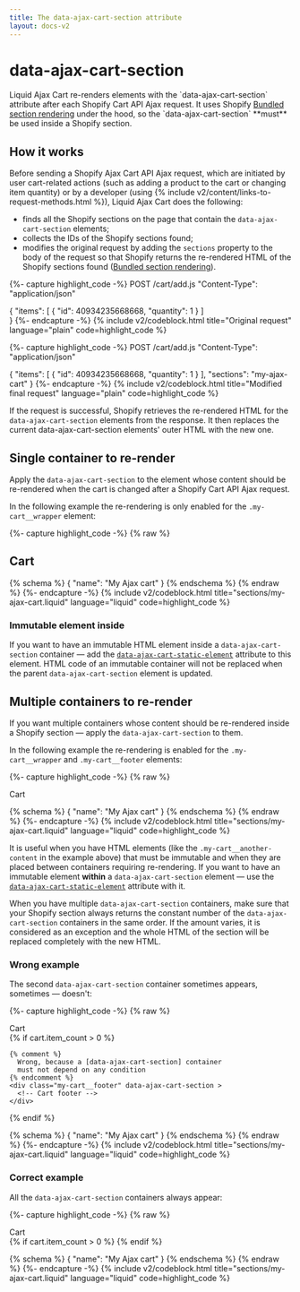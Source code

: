```yaml
---
title: The data-ajax-cart-section attribute
layout: docs-v2
---
```


# data-ajax-cart-section

<p class="lead" markdown="1">
Liquid Ajax Cart re-renders elements with the `data-ajax-cart-section` attribute after each Shopify Cart API Ajax request. 
It uses Shopify <a href="https://shopify.dev/docs/api/ajax/reference/cart#bundled-section-rendering">Bundled section rendering</a> under the hood, 
so the `data-ajax-cart-section` **must** be used inside a Shopify section.
</p>

## How it works

Before sending a Shopify Ajax Cart API Ajax request, which are initiated by user cart-related actions
(such as adding a product to the cart or changing item quantity) or by a developer (using 
{% include v2/content/links-to-request-methods.html %}), Liquid Ajax Cart does the following:
* finds all the Shopify sections on the page that contain the `data-ajax-cart-section` elements;
* collects the IDs of the Shopify sections found;
* modifies the original request by adding the `sections` property to the body of the request so that Shopify returns the re-rendered HTML of the Shopify sections found ([Bundled section rendering](https://shopify.dev/docs/api/ajax/reference/cart#bundled-section-rendering)).

{%- capture highlight_code -%}
POST /cart/add.js
"Content-Type": "application/json"

{
  "items": [
    {
      "id": 40934235668668,
      "quantity": 1
    }
  ]  
}
{%- endcapture -%}
{% include v2/codeblock.html title="Original request" language="plain" code=highlight_code %}

{%- capture highlight_code -%}
POST /cart/add.js
"Content-Type": "application/json"

{
  "items": [
    {
      "id": 40934235668668,
      "quantity": 1
    }
  ],
  "sections": "my-ajax-cart"
}
{%- endcapture -%}
{% include v2/codeblock.html title="Modified final request" language="plain" code=highlight_code %}

If the request is successful, Shopify retrieves the re-rendered HTML for the `data-ajax-cart-section` elements from the response.
It then replaces the current data-ajax-cart-section elements' outer HTML
with the new one.

## Single container to re-render

Apply the `data-ajax-cart-section` to the element whose content should be re-rendered
when the cart is changed after a Shopify Cart API Ajax request.

In the following example the re-rendering is only enabled for the `.my-cart__wrapper` element:

{%- capture highlight_code -%}
{% raw %}
<div class="my-cart">
  <h2>Cart</h2>
  <div class="my-cart__wrapper" data-ajax-cart-section>
    <!-- Cart content -->
  </div>
</div>

{% schema %} { "name": "My Ajax cart" } {% endschema %}
{% endraw %}
{%- endcapture -%}
{% include v2/codeblock.html title="sections/my-ajax-cart.liquid" language="liquid" code=highlight_code %}

### Immutable element inside

If you want to have an immutable HTML element inside a `data-ajax-cart-section` container — 
add the [`data-ajax-cart-static-element`](/v2/docs/data-ajax-cart-static-element/) attribute to this element. 
HTML code of an immutable container will not be replaced when the parent `data-ajax-cart-section` element is updated.

## Multiple containers to re-render

If you want multiple containers whose content should be re-rendered inside a Shopify section — apply the `data-ajax-cart-section` to them.

In the following example the re-rendering is enabled for the `.my-cart__wrapper` and `.my-cart__footer` elements:

{%- capture highlight_code -%}
{% raw %}
<div class="my-cart">
  <div class="my-cart__header">Cart</div>
  <div class="my-cart__items" data-ajax-cart-section>
    <!-- Cart items container is updatable
    because of the data-ajax-cart-section attribute -->
  </div>
  <div class="my-cart__another-content">
    <!-- Another content that is not updatable 
    because there is no parent data-ajax-cart-section attribute -->
  </div>
  <div class="my-cart__footer" data-ajax-cart-section>
    <!-- Cart footer container is updatable 
    because of the data-ajax-cart-section attribute -->
  </div>
</div> 

{% schema %} { "name": "My Ajax cart" } {% endschema %}
{% endraw %}
{%- endcapture -%}
{% include v2/codeblock.html title="sections/my-ajax-cart.liquid" language="liquid" code=highlight_code %}

It is useful when you have HTML elements (like the `.my-cart__another-content` in the example above) 
that must be immutable and when they are placed between containers requiring re-rendering. 
If you want to have an immutable element **within** a `data-ajax-cart-section` element — use the [`data-ajax-cart-static-element`](/v2/docs/data-ajax-cart-static-element/) attribute with it.

When you have multiple `data-ajax-cart-section` containers, 
make sure that your Shopify section always returns 
the constant number of the `data-ajax-cart-section` containers in the same order. 
If the amount varies, it is considered as an exception
and the whole HTML of the section will be replaced completely with the new HTML.

### Wrong example

The second `data-ajax-cart-section` container sometimes appears, sometimes — doesn't:

{%- capture highlight_code -%}
{% raw %}
<div class="my-cart">
  <div class="my-cart__header">Cart</div>
  <div class="my-cart__items" data-ajax-cart-section >
    <!-- Cart items -->
  </div>
  <div class="my-cart__another-content">
    <!-- Another content that is not updatable -->
  </div>
  {% if cart.item_count > 0 %}

    {% comment %} 
      Wrong, because a [data-ajax-cart-section] container
      must not depend on any condition
    {% endcomment %}
    <div class="my-cart__footer" data-ajax-cart-section >
      <!-- Cart footer -->
    </div>
{% endif %}
</div> 

{% schema %} { "name": "My Ajax cart" } {% endschema %}
{% endraw %}
{%- endcapture -%}
{% include v2/codeblock.html title="sections/my-ajax-cart.liquid" language="liquid" code=highlight_code %}

### Correct example

All the `data-ajax-cart-section` containers always appear:

{%- capture highlight_code -%}
{% raw %}
<div class="my-cart">
  <div class="my-cart__header">Cart</div>
  <div class="my-cart__items" data-ajax-cart-section >
    <!-- Cart items -->
  </div>
  <div class="my-cart__another-content">
    <!-- Another content that is not updatable -->
  </div>
  <div class="my-cart__footer" data-ajax-cart-section >
    {% if cart.item_count > 0 %}
      <!-- Footer content -->
    {% endif %}
  </div>
</div>

{% schema %} { "name": "My Ajax cart" } {% endschema %}
{% endraw %}
{%- endcapture -%}
{% include v2/codeblock.html title="sections/my-ajax-cart.liquid" language="liquid" code=highlight_code %}